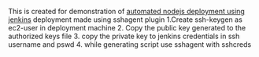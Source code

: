 This is created for demonstration of [automated nodejs deployment using jenkins](https://github.com/MansoorMajeed/devops-from-scratch/blob/master/episodes/27-create-real-life-end-to-end-jenkins-pipeline.md)
deployment made using sshagent plugin
1.Create ssh-keygen as ec2-user in deployment machine
2. Copy the public key generated to the authorized keys file
3. copy the private key to jenkins credentials in ssh username and pswd 
4. while generating script use sshagent with sshcreds
